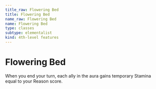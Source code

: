 ```yaml
---
title_raw: Flowering Bed
title: Flowering Bed
name_raw: Flowering Bed
name: Flowering Bed
type: classes
subtype: elementalist
kind: 4th-level features
---
```


# Flowering Bed

When you end your turn, each ally in the aura gains temporary Stamina equal to your Reason score.
